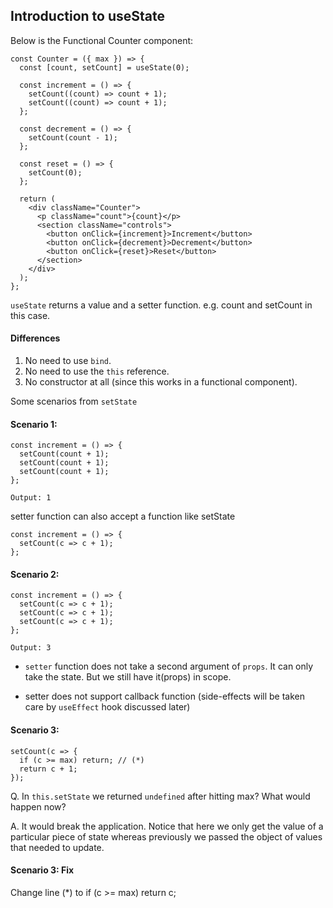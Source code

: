 ## Introduction to useState

Below is the Functional Counter component: 

```
const Counter = ({ max }) => {
  const [count, setCount] = useState(0);

  const increment = () => {
    setCount((count) => count + 1);
    setCount((count) => count + 1);
  };

  const decrement = () => {
    setCount(count - 1);
  };

  const reset = () => {
    setCount(0);
  };

  return (
    <div className="Counter">
      <p className="count">{count}</p>
      <section className="controls">
        <button onClick={increment}>Increment</button>
        <button onClick={decrement}>Decrement</button>
        <button onClick={reset}>Reset</button>
      </section>
    </div>
  );
};
```

`useState` returns a value and a setter function. e.g. count and setCount in this case.

#### Differences

1. No need to use `bind`.
2. No need to use the `this` reference.
3. No constructor at all (since this works in a functional component).

Some scenarios from `setState`

#### Scenario 1:
```
const increment = () => {
  setCount(count + 1);
  setCount(count + 1);
  setCount(count + 1);
};

Output: 1
```
setter function can also accept a function like setState

```
const increment = () => {
  setCount(c => c + 1);
};
```

#### Scenario 2:

```
const increment = () => {
  setCount(c => c + 1);
  setCount(c => c + 1);
  setCount(c => c + 1);
};

Output: 3
```

- `setter` function does not take a second argument of `props`. It can only take the state. But we  still have it(props) in scope.

- setter does not support callback function (side-effects will be taken care by `useEffect` hook discussed later)

#### Scenario 3:

```
setCount(c => {
  if (c >= max) return; // (*) 
  return c + 1;
});
```

Q. In `this.setState` we returned `undefined` after hitting max? What would happen now?

A. It would break the application. Notice that here we only get the value of a particular piece of state whereas previously we passed the object of values that needed to update.

#### Scenario 3: Fix

Change line (*) to if (c >= max) return c;